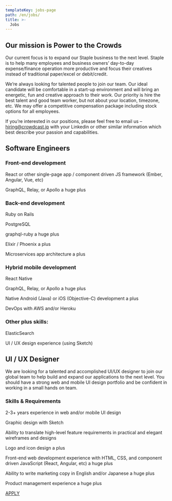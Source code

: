 ```yaml
---
templateKey: jobs-page
path: /en/jobs/
title: >-
  Jobs
---
```


## Our mission is Power to the Crowds

Our current focus is to expand our Staple business to the next level. Staple is to help many employees and business owners’ day-to-day expense/finance operation more productive and focus their creatives instead of traditional paper/excel or debit/credit.

We’re always looking for talented people to join our team. Our ideal candidate will be comfortable in a start-up environment and will bring an energetic, fun and creative approach to their work. Our priority is hire the best talent and good team worker, but not about your location, timezone, etc. We may offer a competitive compensation package including stock options for all employees.

If you’re interested in our positions, please feel free to email us – hiring@crowdcast.jp with your Linkedin or other similar information which best describe your passion and capabilities.

## Software Engineers

### Front-end development

React or other single-page app / component driven JS framework (Ember, Angular, Vue, etc)

GraphQL, Relay, or Apollo a huge plus

### Back-end development

Ruby on Rails

PostgreSQL

graphql-ruby a huge plus

Elixir / Phoenix a plus

Microservices app architecture a plus

### Hybrid mobile development

React Native

GraphQL, Relay, or Apollo a huge plus

Native Android (Java) or iOS (Objective-C) development a plus

DevOps with AWS and/or Heroku

### Other plus skills:

ElasticSearch

UI / UX design experience (using Sketch)

## UI / UX Designer

We are looking for a talented and accomplished UI/UX designer to join our global team to help build and expand our applications to the next level. You should have a strong web and mobile UI design portfolio and be confident in working in a small hands on team.

### Skills & Requirements

2-3+ years experience in web and/or mobile UI design

Graphic design with Sketch

Ability to translate high-level feature requirements in practical and elegant wireframes and designs

Logo and icon design a plus

Front-end web development experience with HTML, CSS, and component driven JavaScript (React, Angular, etc) a huge plus

Ability to write marketing copy in English and/or Japanese a huge plus

Product management experience a huge plus

<div class="text-center">
<a class="button is-medium is-primary is-outlined pl5 pr5 mt3" href="/contact/">APPLY</a>
</div>
